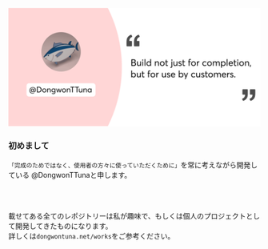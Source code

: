 ![Top Banner](img/topBanner.png)


### 初めまして

`「完成のためではなく、使用者の方々に使っていただくために」`を常に考えながら開発している
@DongwonTTunaと申します。


<br/>
<br/>


載せてある全てのレポジトリーは私が趣味で、もしくは個人のプロジェクトとして開発してきたものになります。<br/>
詳しくは`dongwontuna.net/works`をご参考ください。
